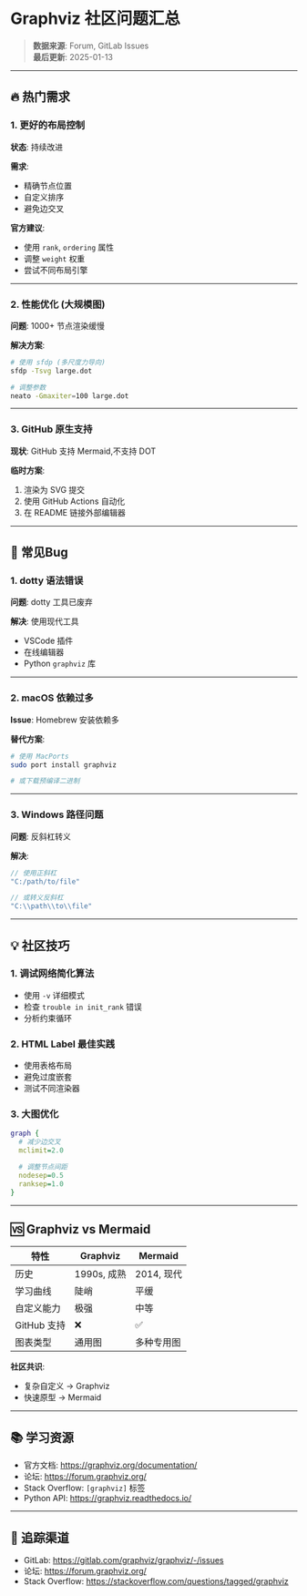 # Graphviz 社区问题汇总

> **数据来源**: Forum, GitLab Issues  
> **最后更新**: 2025-01-13

---

## 🔥 热门需求

### 1. 更好的布局控制

**状态**: 持续改进

**需求**:

- 精确节点位置
- 自定义排序
- 避免边交叉

**官方建议**:

- 使用 `rank`, `ordering` 属性
- 调整 `weight` 权重
- 尝试不同布局引擎

---

### 2. 性能优化 (大规模图)

**问题**: 1000+ 节点渲染缓慢

**解决方案**:

```bash
# 使用 sfdp (多尺度力导向)
sfdp -Tsvg large.dot

# 调整参数
neato -Gmaxiter=100 large.dot
```

---

### 3. GitHub 原生支持

**现状**: GitHub 支持 Mermaid,不支持 DOT

**临时方案**:

1. 渲染为 SVG 提交
2. 使用 GitHub Actions 自动化
3. 在 README 链接外部编辑器

---

## 🐛 常见Bug

### 1. dotty 语法错误

**问题**: dotty 工具已废弃

**解决**: 使用现代工具

- VSCode 插件
- 在线编辑器
- Python `graphviz` 库

---

### 2. macOS 依赖过多

**Issue**: Homebrew 安装依赖多

**替代方案**:

```bash
# 使用 MacPorts
sudo port install graphviz

# 或下载预编译二进制
```

---

### 3. Windows 路径问题

**问题**: 反斜杠转义

**解决**:

```dot
// 使用正斜杠
"C:/path/to/file"

// 或转义反斜杠
"C:\\path\\to\\file"
```

---

## 💡 社区技巧

### 1. 调试网络简化算法

- 使用 `-v` 详细模式
- 检查 `trouble in init_rank` 错误
- 分析约束循环

### 2. HTML Label 最佳实践

- 使用表格布局
- 避免过度嵌套
- 测试不同渲染器

### 3. 大图优化

```dot
graph {
  # 减少边交叉
  mclimit=2.0

  # 调整节点间距
  nodesep=0.5
  ranksep=1.0
}
```

---

## 🆚 Graphviz vs Mermaid

| 特性        | Graphviz    | Mermaid    |
| ----------- | ----------- | ---------- |
| 历史        | 1990s, 成熟 | 2014, 现代 |
| 学习曲线    | 陡峭        | 平缓       |
| 自定义能力  | 极强        | 中等       |
| GitHub 支持 | ❌          | ✅         |
| 图表类型    | 通用图      | 多种专用图 |

**社区共识**:

- 复杂自定义 → Graphviz
- 快速原型 → Mermaid

---

## 📚 学习资源

- 官方文档: https://graphviz.org/documentation/
- 论坛: https://forum.graphviz.org/
- Stack Overflow: `[graphviz]` 标签
- Python API: https://graphviz.readthedocs.io/

---

## 🔗 追踪渠道

- GitLab: https://gitlab.com/graphviz/graphviz/-/issues
- 论坛: https://forum.graphviz.org/
- Stack Overflow: https://stackoverflow.com/questions/tagged/graphviz
